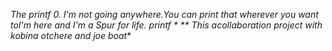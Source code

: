 *The printf 0. I'm not going anywhere.You can print that wherever you want toI'm here and I'm a Spur for life. printf *
** This acollaboration project with kobina otchere and joe boat**